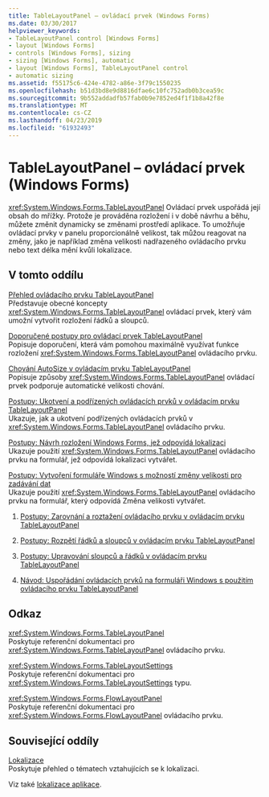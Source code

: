 ```yaml
---
title: TableLayoutPanel – ovládací prvek (Windows Forms)
ms.date: 03/30/2017
helpviewer_keywords:
- TableLayoutPanel control [Windows Forms]
- layout [Windows Forms]
- controls [Windows Forms], sizing
- sizing [Windows Forms], automatic
- layout [Windows Forms], TableLayoutPanel control
- automatic sizing
ms.assetid: f55175c6-424e-4782-a86e-3f79c1550235
ms.openlocfilehash: b51d3bd8e9d8816dfae6c10fc752adb0b3cea59c
ms.sourcegitcommit: 9b552addadfb57fab0b9e7852ed4f1f1b8a42f8e
ms.translationtype: MT
ms.contentlocale: cs-CZ
ms.lasthandoff: 04/23/2019
ms.locfileid: "61932493"
---
```

# <a name="tablelayoutpanel-control-windows-forms"></a>TableLayoutPanel – ovládací prvek (Windows Forms)
<xref:System.Windows.Forms.TableLayoutPanel> Ovládací prvek uspořádá její obsah do mřížky. Protože je prováděna rozložení i v době návrhu a běhu, můžete změnit dynamicky se změnami prostředí aplikace. To umožňuje ovládací prvky v panelu proporcionálně velikost, tak můžou reagovat na změny, jako je například změna velikosti nadřazeného ovládacího prvku nebo text délka mění kvůli lokalizace.  
  
## <a name="in-this-section"></a>V tomto oddílu  
 [Přehled ovládacího prvku TableLayoutPanel](tablelayoutpanel-control-overview.md)  
 Představuje obecné koncepty <xref:System.Windows.Forms.TableLayoutPanel> ovládací prvek, který vám umožní vytvořit rozložení řádků a sloupců.  
  
 [Doporučené postupy pro ovládací prvek TableLayoutPanel](best-practices-for-the-tablelayoutpanel-control.md)  
 Popisuje doporučení, která vám pomohou maximálně využívat funkce rozložení <xref:System.Windows.Forms.TableLayoutPanel> ovládacího prvku.  
  
 [Chování AutoSize v ovládacím prvku TableLayoutPanel](autosize-behavior-in-the-tablelayoutpanel-control.md)  
 Popisuje způsoby <xref:System.Windows.Forms.TableLayoutPanel> ovládací prvek podporuje automatické velikosti chování.  
  
 [Postupy: Ukotvení a podřízených ovládacích prvků v ovládacím prvku TableLayoutPanel](how-to-anchor-and-dock-child-controls-in-a-tablelayoutpanel-control.md)  
 Ukazuje, jak a ukotvení podřízených ovládacích prvků v <xref:System.Windows.Forms.TableLayoutPanel> ovládacího prvku.  
  
 [Postupy: Návrh rozložení Windows Forms, jež odpovídá lokalizaci](how-to-design-a-windows-forms-layout-that-responds-well-to-localization.md)  
 Ukazuje použití <xref:System.Windows.Forms.TableLayoutPanel> ovládacího prvku na formulář, jež odpovídá lokalizaci vytvářet.  
  
 [Postupy: Vytvoření formuláře Windows s možností změny velikosti pro zadávání dat](how-to-create-a-resizable-windows-form-for-data-entry.md)  
 Ukazuje použití <xref:System.Windows.Forms.TableLayoutPanel> ovládacího prvku na formulář, který odpovídá Změna velikosti vytvářet.  
  
1. [Postupy: Zarovnání a roztažení ovládacího prvku v ovládacím prvku TableLayoutPanel](how-to-align-and-stretch-a-control-in-a-tablelayoutpanel-control.md)  
  
2. [Postupy: Rozpětí řádků a sloupců v ovládacím prvku TableLayoutPanel](how-to-span-rows-and-columns-in-a-tablelayoutpanel-control.md)  
  
3. [Postupy: Upravování sloupců a řádků v ovládacím prvku TableLayoutPanel](how-to-edit-columns-and-rows-in-a-tablelayoutpanel-control.md)  
  
4. [Návod: Uspořádání ovládacích prvků na formuláři Windows s použitím ovládacího prvku TableLayoutPanel](walkthrough-arranging-controls-on-windows-forms-using-a-tablelayoutpanel.md)  
  
## <a name="reference"></a>Odkaz  
 <xref:System.Windows.Forms.TableLayoutPanel>  
 Poskytuje referenční dokumentaci pro <xref:System.Windows.Forms.TableLayoutPanel> ovládacího prvku.  
  
 <xref:System.Windows.Forms.TableLayoutSettings>  
 Poskytuje referenční dokumentaci pro <xref:System.Windows.Forms.TableLayoutSettings> typu.  
  
 <xref:System.Windows.Forms.FlowLayoutPanel>  
 Poskytuje referenční dokumentaci pro <xref:System.Windows.Forms.FlowLayoutPanel> ovládacího prvku.  
  
## <a name="related-sections"></a>Související oddíly  
 [Lokalizace](../../../standard/globalization-localization/localization.md)  
 Poskytuje přehled o tématech vztahujících se k lokalizaci.  
  
 Viz také [lokalizace aplikace](https://docs.microsoft.com/previous-versions/visualstudio/visual-studio-2013/z68135h5(v=vs.120)).
